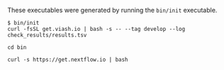 These executables were generated by running the `bin/init` executable.

```
$ bin/init
curl -fsSL get.viash.io | bash -s -- --tag develop --log check_results/results.tsv

cd bin

curl -s https://get.nextflow.io | bash
```
